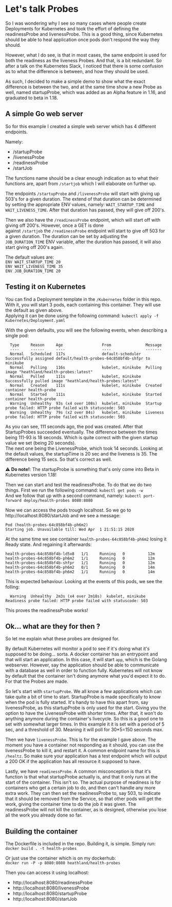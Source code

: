 # Let's talk Probes

So I was wondering why I see so many cases where people create Deployments for Kubernetes and took the effort of 
defining the readinessProbe and livenessProbe. This is a good thing, since Kubernetes should be able to heal application 
once pods don't respond the way they should. 

However, what I do see, is that in most cases, the same endpoint is used for both the readiness as the liveness Probes.
And that, is a bit redundant. So after a talk on the Kubernetes Slack, I noticed that there is some confusion as to what 
the difference is between, and how they should be used.

As such, I decided to make a simple demo to show what the exact difference is between the two, and at the same time show 
a new Probe as well, named startupProbe, which was added as an Alpha feature in 1.16, and graduated to beta in 1.18.

## A simple Go web server

So for this example I created a simple web server which has 4 different endpoints.

Namely:
* /startupProbe
* /livenessProbe
* /readinessProbe
* /startJob

The functions name should be a clear enough indication as to what their functions are, apart from `/startjob` which I will 
elaborate on further up.

The endpoints `/startupProbe` and `/livenessProbe` will start with giving up 503's for a given duration. The extend of 
that duration can be determined by setting the appropriate ENV values, namely: `WAIT_STARTUP_TIME` and `WAIT_LIVENESS_TIME`.
After that duration has passed, they will give off 200's.

Then we also have the `/readinessProbe` endpoint, which will start off with giving off 200's. However, once a GET is done  
against `/startjob` the `/readinessProbe` endpoint will start to give off 503 for a given duration. The duration can be set 
by adjusting the  `JOB_DURATION_TIME` ENV variable, after the duration has passed, it will also start giving off 200's again.

The default values are:  
`ENV WAIT_STARTUP_TIME 20`  
`ENV WAIT_LIVENESS_TIME 35`  
`ENV JOB_DURATION_TIME 20`

## Testing it on Kubernetes

You can find a Deployment template in the `/Kubernetes` folder in this repo.  
With it, you will start 3 pods, each containing this container. They will use the default as given above.  
Applying it can be done using the following command: `kubectl apply -f Kubernetes/Deployment.yaml`

With the given defaults, you will see the following events, when describing a single pod:
```shell script
  Type     Reason     Age                 From               Message
  ----     ------     ----                ----               -------
  Normal   Scheduled  117s                default-scheduler  Successfully assigned default/health-probes-64c858bf4b-shfpr to minikube
  Normal   Pulling    116s                kubelet, minikube  Pulling image "heathland/health-probes:latest"
  Normal   Pulled     111s                kubelet, minikube  Successfully pulled image "heathland/health-probes:latest"
  Normal   Created    111s                kubelet, minikube  Created container health-probe
  Normal   Started    111s                kubelet, minikube  Started container health-probe
  Warning  Unhealthy  93s (x4 over 108s)  kubelet, minikube  Startup probe failed: HTTP probe failed with statuscode: 503
  Warning  Unhealthy  79s (x2 over 84s)   kubelet, minikube  Liveness probe failed: HTTP probe failed with statuscode: 503
```

As you can see, 111 seconds ago, the pod was created. After that StartupProbes succeeded eventually.
The difference between the times being 111-93 is 18 seconds. Which is quite correct with the given startup value we set (being 20 seconds).  
The next one being the LivenessProbe, which took 14 seconds. Looking at the default values, the startupTime is 20 sec and the liveness is 35. 
The difference being 15 secs. So that's correct as well.

:warning: **Do note!**: The startupProbe is something that's only come into Beta in Kubernetes version 1.18!
 
Then we can start and test the readinessProbe. To do that we do two things. First we run the following command:
`kubectl get pods -w`  
And we follow that up with a second command, namely: `kubectl port-forward deploy/health-probes 8080:8080`

Now we can access the pods trough localhost. So we go to http://localhost:8080/startJob and we see a message:
```
Pod (health-probes-64c858bf4b-ph6m2)
Starting job. Unavailable till: Wed Apr  1 21:51:15 2020
```
At the same time we see container `health-probes-64c858bf4b-ph6m2` losing it Ready state. And regaining it afterwards:
```shell script
health-probes-64c858bf4b-ld5x8   1/1     Running   0          12m
health-probes-64c858bf4b-ph6m2   1/1     Running   0          12m
health-probes-64c858bf4b-shfpr   1/1     Running   0          12m
health-probes-64c858bf4b-ph6m2   0/1     Running   0          14m
health-probes-64c858bf4b-ph6m2   1/1     Running   0          14m
``` 
This is expected behaviour. Looking at the events of this pods, we see the folling:
```shell script
  Warning  Unhealthy  2m3s (x4 over 2m18s)  kubelet, minikube  Readiness probe failed: HTTP probe failed with statuscode: 503
```
This proves the readinessProbe works!

## Ok... what are they for then ?
So let me explain what these probes are designed for.

By default Kubernetes will monitor a pod to see if it's doing what it's supposed to be doing... sorta. A docker container has an entrypoint 
and that will start an application. In this case, it will start `app`, which is the Golang webserver.
However, say the application should be able to communicate with a database as well in order to function fully. Kubernetes will not 
know by default that the container isn't doing anymore what you'd expect it to do. For that the Probes are made.

So let's start with `startupProbe`. We all know a few applications which can take quite a bit of time to start. StartupProbe is made 
specifically to know when the pod is fully started. It's handy to have this apart from, say livenessProbe, as this startupProbe is only used for the start.
Giving you the option to have the LivenessProbe with shorter times. After that, it won't do anything anymore during the container's livecycle. So this is a good one to set with somewhat larger times. In this example it 
it is set with a period of 5 sec, and a threshold of 30. Meaning it will poll for 30*5=150 seconds max. 

Then we have `livenessProbe`. This is for the example I gave above. The moment you have a container not responding as it should, you can use the livenessProbe 
to kill it, and restart it. A common endpoint name for this is `/healtz`. So make sure your application has a test endpoint which will output a 200 OK 
if the application has all resource it supposed to have. 

Lastly, we have `readinessProbe`. A common misconception is that it's function is that what startupProbe actually is, and that it only runs
 at the start of the container. This isn't so. The actual purpose of readiness is for containers who get a certain job to do, and then 
 can't handle any more extra work. They can then set the readinessProbe to, say 503, to indicate that it should be removed from the Service, so that 
 other pods will get the work, giving the container time to do the job it was given. The readinessProbe will not kill the container, as is designed, 
 otherwise you lose all the work you already done so far.
 

## Building the container

The Dockerfile is included in the repo. Building it, is simple. Simply run:  
`docker build . -t health-probes`

Or just use the container which is on my dockerhub:  
`docker run -P -p 8080:8080 heathland/health-probes`

Then you can access it using localhost:
* http://localhost:8080/readinessProbe
* http://localhost:8080/livenessProbe
* http://localhost:8080/startupProbe
* http://localhost:8080/startJob
